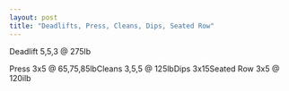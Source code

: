 ```yaml
---
layout: post
title: "Deadlifts, Press, Cleans, Dips, Seated Row"
---
```


Deadlift 5,5,3 @ 275lb

Press 3x5 @ 65,75,85lbCleans 3,5,5 @ 125lbDips 3x15Seated Row 3x5 @ 120ilb

